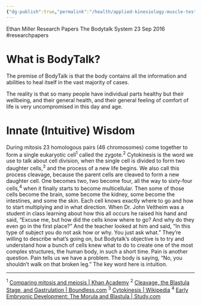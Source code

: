 ```yaml
---
{"dg-publish":true,"permalink":"/health/applied-kinesiology-muscle-testing/the-bodytalk-system/","created":"","updated":""}
---
```



Ethan Miller
Research Papers
The Bodytalk System
23 Sep 2016
#researchpapers 

# What is BodyTalk?

The premise of BodyTalk is that the body contains all the information and abilities to heal itself in the vast majority of cases.

The reality is that so many people have individual parts healthy but their wellbeing, and their general health, and their general feeling of comfort of life is very uncompromised in this day and age.

# Innate (Intuitive) Wisdom

During mitosis 23 homologous pairs (46 chromosomes) come together to form a single eukaryotic cell<sup>1</sup> called the zygote.<sup>2</sup> Cytokinesis is the word we use to talk about cell division, when the single cell is divided to form two daughter cells,<sup>3</sup> and the process of a new life begins. We also call this process cleavage, because the parent cells are cleaved to form a new daughter cell. One becomes two, two become four, all the way to sixty-four cells,<sup>4</sup> when it finally starts to become multicellular. Then some of those cells become the brain, some become the kidney, some become the intestines, and some the skin. Each cell knows exactly where to go and how to start multiplying and in what direction. When Dr. John Veltheim was a student in class learning about how this all occurs he raised his hand and said, “Excuse me, but how did the cells know where to go? And why do they even go in the first place?” And the teacher looked at him and said, “In this type of subject you do not ask how or why. You just ask what.” They’re willing to describe what’s going on, but Bodytalk’s objective is to try and understand how a bunch of cells knew what to do to create one of the most complex structures, the human body, in such a short time. Pain is another question. Pain tells us we have a problem. The body is saying, “No, you shouldn’t walk on that broken leg.” The key word here is intuition.

  

---

<sup>1</sup> [Comparing mitosis and meiosis | Khan Academy](https://www.khanacademy.org/science/biology/cellular-molecular-biology/meiosis/v/comparing-mitosis-and-meiosis)
<sup>2</sup> [Cleavage, the Blastula Stage, and Gastrulation | Boundless.com](https://www.boundless.com/biology/textbooks/boundless-biology-textbook/animal-reproduction-and-development-43/fertilization-and-early-embryonic-development-242/cleavage-the-blastula-stage-and-gastrulation-899-12150/)
<sup>3</sup> [Cytokinesis | Wikipedia](https://en.wikipedia.org/wiki/Cytokinesis)
<sup>4</sup> [Early Embryonic Development: The Morula and Blastula | Study.com](http://study.com/academy/lesson/early-embryonic-development-the-morula-and-blastula.html)